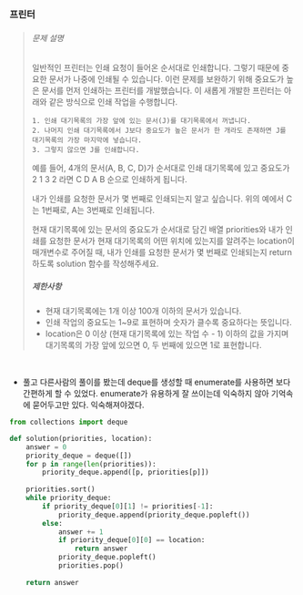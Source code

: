 ### 프린터

> ###### 문제 설명
>
> 일반적인 프린터는 인쇄 요청이 들어온 순서대로 인쇄합니다. 그렇기 때문에 중요한 문서가 나중에 인쇄될 수 있습니다. 이런 문제를 보완하기 위해 중요도가 높은 문서를 먼저 인쇄하는 프린터를 개발했습니다. 이 새롭게 개발한 프린터는 아래와 같은 방식으로 인쇄 작업을 수행합니다.
>
> ```
> 1. 인쇄 대기목록의 가장 앞에 있는 문서(J)를 대기목록에서 꺼냅니다.
> 2. 나머지 인쇄 대기목록에서 J보다 중요도가 높은 문서가 한 개라도 존재하면 J를 대기목록의 가장 마지막에 넣습니다.
> 3. 그렇지 않으면 J를 인쇄합니다.
> ```
>
> 예를 들어, 4개의 문서(A, B, C, D)가 순서대로 인쇄 대기목록에 있고 중요도가 2 1 3 2 라면 C D A B 순으로 인쇄하게 됩니다.
>
> 내가 인쇄를 요청한 문서가 몇 번째로 인쇄되는지 알고 싶습니다. 위의 예에서 C는 1번째로, A는 3번째로 인쇄됩니다.
>
> 현재 대기목록에 있는 문서의 중요도가 순서대로 담긴 배열 priorities와 내가 인쇄를 요청한 문서가 현재 대기목록의 어떤 위치에 있는지를 알려주는 location이 매개변수로 주어질 때, 내가 인쇄를 요청한 문서가 몇 번째로 인쇄되는지 return 하도록 solution 함수를 작성해주세요.
>
> ##### 제한사항
>
> - 현재 대기목록에는 1개 이상 100개 이하의 문서가 있습니다.
> - 인쇄 작업의 중요도는 1~9로 표현하며 숫자가 클수록 중요하다는 뜻입니다.
> - location은 0 이상 (현재 대기목록에 있는 작업 수 - 1) 이하의 값을 가지며 대기목록의 가장 앞에 있으면 0, 두 번째에 있으면 1로 표현합니다.

<br>

- 풀고 다른사람의 풀이를 봤는데 deque를 생성할 때 enumerate를 사용하면 보다 간편하게 할 수 있었다. enumerate가 유용하게 잘 쓰이는데 익숙하지 않아 기억속에 묻어두고만 있다. 익숙해져야겠다.

```python
from collections import deque

def solution(priorities, location):
    answer = 0
    priority_deque = deque([])
    for p in range(len(priorities)):
        priority_deque.append([p, priorities[p]])
    
    priorities.sort()
    while priority_deque:
        if priority_deque[0][1] != priorities[-1]:
            priority_deque.append(priority_deque.popleft())
        else:
            answer += 1
            if priority_deque[0][0] == location:
                return answer
            priority_deque.popleft()
            priorities.pop()
             
    return answer
```

